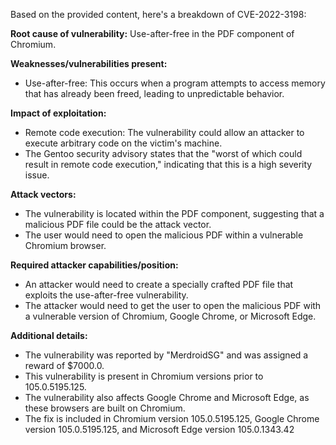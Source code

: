 Based on the provided content, here's a breakdown of CVE-2022-3198:

**Root cause of vulnerability:** Use-after-free in the PDF component of Chromium.

**Weaknesses/vulnerabilities present:**
*   Use-after-free: This occurs when a program attempts to access memory that has already been freed, leading to unpredictable behavior.

**Impact of exploitation:**
*   Remote code execution: The vulnerability could allow an attacker to execute arbitrary code on the victim's machine.
*   The Gentoo security advisory states that the "worst of which could result in remote code execution," indicating that this is a high severity issue.

**Attack vectors:**
*   The vulnerability is located within the PDF component, suggesting that a malicious PDF file could be the attack vector.
*   The user would need to open the malicious PDF within a vulnerable Chromium browser.

**Required attacker capabilities/position:**
*   An attacker would need to create a specially crafted PDF file that exploits the use-after-free vulnerability.
*   The attacker would need to get the user to open the malicious PDF with a vulnerable version of Chromium, Google Chrome, or Microsoft Edge.

**Additional details:**
*   The vulnerability was reported by "MerdroidSG" and was assigned a reward of $7000.0.
*   This vulnerability is present in Chromium versions prior to 105.0.5195.125.
*   The vulnerability also affects Google Chrome and Microsoft Edge, as these browsers are built on Chromium.
*   The fix is included in Chromium version 105.0.5195.125, Google Chrome version 105.0.5195.125, and Microsoft Edge version 105.0.1343.42